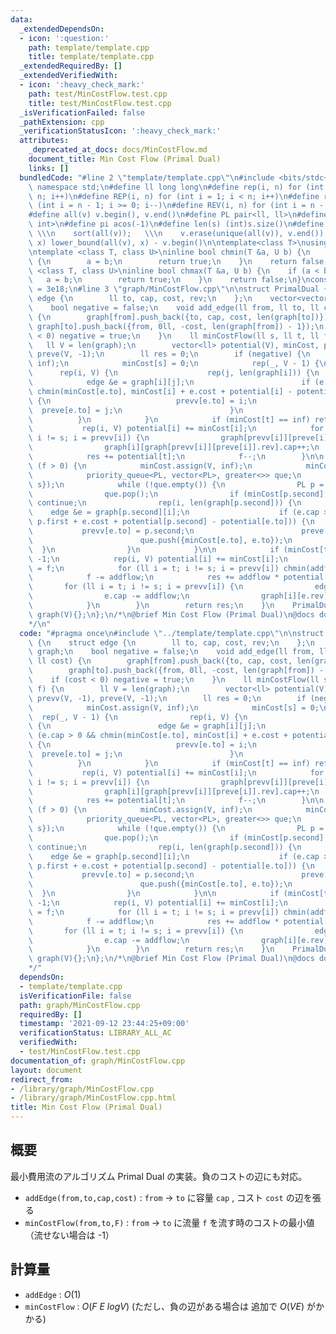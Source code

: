 ```yaml
---
data:
  _extendedDependsOn:
  - icon: ':question:'
    path: template/template.cpp
    title: template/template.cpp
  _extendedRequiredBy: []
  _extendedVerifiedWith:
  - icon: ':heavy_check_mark:'
    path: test/MinCostFlow.test.cpp
    title: test/MinCostFlow.test.cpp
  _isVerificationFailed: false
  _pathExtension: cpp
  _verificationStatusIcon: ':heavy_check_mark:'
  attributes:
    _deprecated_at_docs: docs/MinCostFlow.md
    document_title: Min Cost Flow (Primal Dual)
    links: []
  bundledCode: "#line 2 \"template/template.cpp\"\n#include <bits/stdc++.h>\nusing\
    \ namespace std;\n#define ll long long\n#define rep(i, n) for (int i = 0; i <\
    \ n; i++)\n#define REP(i, n) for (int i = 1; i < n; i++)\n#define rev(i, n) for\
    \ (int i = n - 1; i >= 0; i--)\n#define REV(i, n) for (int i = n - 1; i > 0; i--)\n\
    #define all(v) v.begin(), v.end()\n#define PL pair<ll, ll>\n#define PI pair<int,\
    \ int>\n#define pi acos(-1)\n#define len(s) (int)s.size()\n#define compress(v)\
    \ \\\n    sort(all(v));   \\\n    v.erase(unique(all(v)), v.end());\n#define comid(v,\
    \ x) lower_bound(all(v), x) - v.begin()\n\ntemplate<class T>\nusing prique=priority_queue<T,vector<T>,greater<>>;\n\
    \ntemplate <class T, class U>\ninline bool chmin(T &a, U b) {\n    if (a > b)\
    \ {\n        a = b;\n        return true;\n    }\n    return false;\n}\ntemplate\
    \ <class T, class U>\ninline bool chmax(T &a, U b) {\n    if (a < b) {\n     \
    \   a = b;\n        return true;\n    }\n    return false;\n}\nconstexpr ll inf\
    \ = 3e18;\n#line 3 \"graph/MinCostFlow.cpp\"\n\nstruct PrimalDual {\n    struct\
    \ edge {\n        ll to, cap, cost, rev;\n    };\n    vector<vector<edge>> graph;\n\
    \    bool negative = false;\n    void add_edge(ll from, ll to, ll cap, ll cost)\
    \ {\n        graph[from].push_back({to, cap, cost, len(graph[to])});\n       \
    \ graph[to].push_back({from, 0ll, -cost, len(graph[from]) - 1});\n        if (cost\
    \ < 0) negative = true;\n    }\n    ll minCostFlow(ll s, ll t, ll f) {\n     \
    \   ll V = len(graph);\n        vector<ll> potential(V), minCost, prevv(V, -1),\
    \ preve(V, -1);\n        ll res = 0;\n        if (negative) {\n            minCost.assign(V,\
    \ inf);\n            minCost[s] = 0;\n            rep(_, V - 1) {\n          \
    \      rep(i, V) {\n                    rep(j, len(graph[i])) {\n            \
    \            edge &e = graph[i][j];\n                        if (e.cap > 0 &&\
    \ chmin(minCost[e.to], minCost[i] + e.cost + potential[i] - potential[e.to]))\
    \ {\n                            prevv[e.to] = i;\n                          \
    \  preve[e.to] = j;\n                        }\n                    }\n      \
    \          }\n            }\n            if (minCost[t] == inf) return -1;\n \
    \           rep(i, V) potential[i] += minCost[i];\n            for (ll i = t;\
    \ i != s; i = prevv[i]) {\n                graph[prevv[i]][preve[i]].cap--;\n\
    \                graph[i][graph[prevv[i]][preve[i]].rev].cap++;\n            }\n\
    \            res += potential[t];\n            f--;\n        }\n\n        while\
    \ (f > 0) {\n            minCost.assign(V, inf);\n            minCost[s] = 0;\n\
    \            priority_queue<PL, vector<PL>, greater<>> que;\n            que.push({0,\
    \ s});\n            while (!que.empty()) {\n                PL p = que.top();\n\
    \                que.pop();\n                if (minCost[p.second] < p.first)\
    \ continue;\n                rep(i, len(graph[p.second])) {\n                \
    \    edge &e = graph[p.second][i];\n                    if (e.cap > 0 && chmin(minCost[e.to],\
    \ p.first + e.cost + potential[p.second] - potential[e.to])) {\n             \
    \           prevv[e.to] = p.second;\n                        preve[e.to] = i;\n\
    \                        que.push({minCost[e.to], e.to});\n                  \
    \  }\n                }\n            }\n\n            if (minCost[t] == inf) return\
    \ -1;\n            rep(i, V) potential[i] += minCost[i];\n            ll addflow\
    \ = f;\n            for (ll i = t; i != s; i = prevv[i]) chmin(addflow, graph[prevv[i]][preve[i]].cap);\n\
    \            f -= addflow;\n            res += addflow * potential[t];\n     \
    \       for (ll i = t; i != s; i = prevv[i]) {\n                edge &e = graph[prevv[i]][preve[i]];\n\
    \                e.cap -= addflow;\n                graph[i][e.rev].cap += addflow;\n\
    \            }\n        }\n        return res;\n    }\n    PrimalDual(ll V) :\
    \ graph(V){};\n};\n/*\n@brief Min Cost Flow (Primal Dual)\n@docs docs/MinCostFlow.md\n\
    */\n"
  code: "#pragma once\n#include \"../template/template.cpp\"\n\nstruct PrimalDual\
    \ {\n    struct edge {\n        ll to, cap, cost, rev;\n    };\n    vector<vector<edge>>\
    \ graph;\n    bool negative = false;\n    void add_edge(ll from, ll to, ll cap,\
    \ ll cost) {\n        graph[from].push_back({to, cap, cost, len(graph[to])});\n\
    \        graph[to].push_back({from, 0ll, -cost, len(graph[from]) - 1});\n    \
    \    if (cost < 0) negative = true;\n    }\n    ll minCostFlow(ll s, ll t, ll\
    \ f) {\n        ll V = len(graph);\n        vector<ll> potential(V), minCost,\
    \ prevv(V, -1), preve(V, -1);\n        ll res = 0;\n        if (negative) {\n\
    \            minCost.assign(V, inf);\n            minCost[s] = 0;\n          \
    \  rep(_, V - 1) {\n                rep(i, V) {\n                    rep(j, len(graph[i]))\
    \ {\n                        edge &e = graph[i][j];\n                        if\
    \ (e.cap > 0 && chmin(minCost[e.to], minCost[i] + e.cost + potential[i] - potential[e.to]))\
    \ {\n                            prevv[e.to] = i;\n                          \
    \  preve[e.to] = j;\n                        }\n                    }\n      \
    \          }\n            }\n            if (minCost[t] == inf) return -1;\n \
    \           rep(i, V) potential[i] += minCost[i];\n            for (ll i = t;\
    \ i != s; i = prevv[i]) {\n                graph[prevv[i]][preve[i]].cap--;\n\
    \                graph[i][graph[prevv[i]][preve[i]].rev].cap++;\n            }\n\
    \            res += potential[t];\n            f--;\n        }\n\n        while\
    \ (f > 0) {\n            minCost.assign(V, inf);\n            minCost[s] = 0;\n\
    \            priority_queue<PL, vector<PL>, greater<>> que;\n            que.push({0,\
    \ s});\n            while (!que.empty()) {\n                PL p = que.top();\n\
    \                que.pop();\n                if (minCost[p.second] < p.first)\
    \ continue;\n                rep(i, len(graph[p.second])) {\n                \
    \    edge &e = graph[p.second][i];\n                    if (e.cap > 0 && chmin(minCost[e.to],\
    \ p.first + e.cost + potential[p.second] - potential[e.to])) {\n             \
    \           prevv[e.to] = p.second;\n                        preve[e.to] = i;\n\
    \                        que.push({minCost[e.to], e.to});\n                  \
    \  }\n                }\n            }\n\n            if (minCost[t] == inf) return\
    \ -1;\n            rep(i, V) potential[i] += minCost[i];\n            ll addflow\
    \ = f;\n            for (ll i = t; i != s; i = prevv[i]) chmin(addflow, graph[prevv[i]][preve[i]].cap);\n\
    \            f -= addflow;\n            res += addflow * potential[t];\n     \
    \       for (ll i = t; i != s; i = prevv[i]) {\n                edge &e = graph[prevv[i]][preve[i]];\n\
    \                e.cap -= addflow;\n                graph[i][e.rev].cap += addflow;\n\
    \            }\n        }\n        return res;\n    }\n    PrimalDual(ll V) :\
    \ graph(V){};\n};\n/*\n@brief Min Cost Flow (Primal Dual)\n@docs docs/MinCostFlow.md\n\
    */"
  dependsOn:
  - template/template.cpp
  isVerificationFile: false
  path: graph/MinCostFlow.cpp
  requiredBy: []
  timestamp: '2021-09-12 23:44:25+09:00'
  verificationStatus: LIBRARY_ALL_AC
  verifiedWith:
  - test/MinCostFlow.test.cpp
documentation_of: graph/MinCostFlow.cpp
layout: document
redirect_from:
- /library/graph/MinCostFlow.cpp
- /library/graph/MinCostFlow.cpp.html
title: Min Cost Flow (Primal Dual)
---
```

## 概要

最小費用流のアルゴリズム Primal Dual の実装。負のコストの辺にも対応。

- ```addEdge(from,to,cap,cost)``` : ```from``` -> ```to``` に容量 ```cap``` , コスト ```cost``` の辺を張る
- ```minCostFlow(from,to,F)``` : ```from``` -> ```to``` に流量 ```f``` を流す時のコストの最小値（流せない場合は -1）

## 計算量

- ```addEdge``` : $O(1)$
- ```minCostFlow``` : $O(F\ E\ log V)$ (ただし、負の辺がある場合は 追加で $O(VE)$ がかかる)